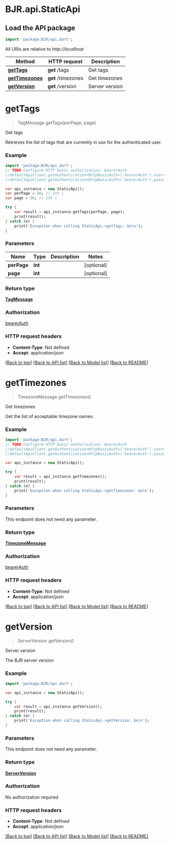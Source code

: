 # BJR.api.StaticApi

## Load the API package
```dart
import 'package:BJR/api.dart';
```

All URIs are relative to *http://localhost*

Method | HTTP request | Description
------------- | ------------- | -------------
[**getTags**](StaticApi.md#gettags) | **get** /tags | Get tags
[**getTimezones**](StaticApi.md#gettimezones) | **get** /timezones | Get timezones
[**getVersion**](StaticApi.md#getversion) | **get** /version | Server version


# **getTags**
> TagMessage getTags(perPage, page)

Get tags

Retrieves the list of tags that are currently in use for the authenticated user.

### Example 
```dart
import 'package:BJR/api.dart';
// TODO Configure HTTP basic authorization: bearerAuth
//defaultApiClient.getAuthentication<HttpBasicAuth>('bearerAuth').username = 'YOUR_USERNAME'
//defaultApiClient.getAuthentication<HttpBasicAuth>('bearerAuth').password = 'YOUR_PASSWORD';

var api_instance = new StaticApi();
var perPage = 56; // int | 
var page = 56; // int | 

try { 
    var result = api_instance.getTags(perPage, page);
    print(result);
} catch (e) {
    print('Exception when calling StaticApi->getTags: $e\n');
}
```

### Parameters

Name | Type | Description  | Notes
------------- | ------------- | ------------- | -------------
 **perPage** | **int**|  | [optional] 
 **page** | **int**|  | [optional] 

### Return type

[**TagMessage**](TagMessage.md)

### Authorization

[bearerAuth](../README.md#bearerAuth)

### HTTP request headers

 - **Content-Type**: Not defined
 - **Accept**: application/json

[[Back to top]](#) [[Back to API list]](../README.md#documentation-for-api-endpoints) [[Back to Model list]](../README.md#documentation-for-models) [[Back to README]](../README.md)

# **getTimezones**
> TimezoneMessage getTimezones()

Get timezones

Get the list of acceptable timezone names.

### Example 
```dart
import 'package:BJR/api.dart';
// TODO Configure HTTP basic authorization: bearerAuth
//defaultApiClient.getAuthentication<HttpBasicAuth>('bearerAuth').username = 'YOUR_USERNAME'
//defaultApiClient.getAuthentication<HttpBasicAuth>('bearerAuth').password = 'YOUR_PASSWORD';

var api_instance = new StaticApi();

try { 
    var result = api_instance.getTimezones();
    print(result);
} catch (e) {
    print('Exception when calling StaticApi->getTimezones: $e\n');
}
```

### Parameters
This endpoint does not need any parameter.

### Return type

[**TimezoneMessage**](TimezoneMessage.md)

### Authorization

[bearerAuth](../README.md#bearerAuth)

### HTTP request headers

 - **Content-Type**: Not defined
 - **Accept**: application/json

[[Back to top]](#) [[Back to API list]](../README.md#documentation-for-api-endpoints) [[Back to Model list]](../README.md#documentation-for-models) [[Back to README]](../README.md)

# **getVersion**
> ServerVersion getVersion()

Server version

The BJR server version

### Example 
```dart
import 'package:BJR/api.dart';

var api_instance = new StaticApi();

try { 
    var result = api_instance.getVersion();
    print(result);
} catch (e) {
    print('Exception when calling StaticApi->getVersion: $e\n');
}
```

### Parameters
This endpoint does not need any parameter.

### Return type

[**ServerVersion**](ServerVersion.md)

### Authorization

No authorization required

### HTTP request headers

 - **Content-Type**: Not defined
 - **Accept**: application/json

[[Back to top]](#) [[Back to API list]](../README.md#documentation-for-api-endpoints) [[Back to Model list]](../README.md#documentation-for-models) [[Back to README]](../README.md)

